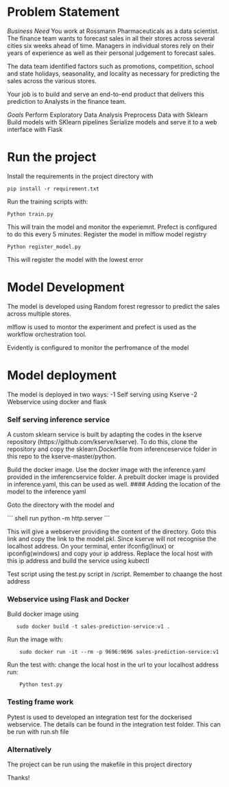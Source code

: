 
# Problem Statement
*Business Need*
You work at Rossmann Pharmaceuticals as a data scientist. The finance team wants to forecast sales in all their stores across several cities six weeks ahead of time. Managers in individual stores rely on their years of experience as well as their personal judgement to forecast sales.

The data team identified factors such as promotions, competition, school and state holidays, seasonality, and locality as necessary for predicting the sales across the various stores.

Your job is to build and serve an end-to-end product that delivers this prediction to Analysts in the finance team.

*Goals*
Perform Exploratory Data Analysis
Preprocess Data with Sklearn
Build models with SKlearn pipelines
Serialize models and serve it to a web interface with Flask

# Run the project
Install the requirements in the project directory with 

``` shell
pip install -r requirement.txt
```
Run the training scripts with:
``` shell
Python train.py
```
This will train the model and monitor the experiemnt. Prefect is configured to do this every 5 minutes. 
Register the model in mlflow model registry
``` shell
Python register_model.py
```
This will register the model with the lowest error

# Model Development
The model is developed using Random forest regressor to predict the sales across multiple stores. 

mlflow is used to montor the experiment and prefect is used as the workflow orchestration tool.

Evidently is configured to monitor the perfromance of the model 



# Model deployment

The model is deployed in two ways:
 -1 Self serving using Kserve
 -2 Webservice using docker and flask

 ### Self serving inference service
<p>A custom sklearn service is built by adapting the codes in the kserve repository (https://github.com/kserve/kserve). To do this, clone the repository and copy the sklearn.Dockerfile from inferenceservice folder in this repo to the kserve-master/python.</p>
<p>Build the docker image. Use the docker image with the inference.yaml provided in the imferencservice folder. A prebuilt docker image is provided in inference.yaml, this can be used as well. 
 #### Adding the location of the model to the inference yaml
 <p>Goto the directory with the model and </p>
 ``` shell
  run python -m http.server
  ```
 <p>This will give a webserver providing the content of the directory. Goto this link and copy the link to the model.pkl. Since kserve will not recognise the localhost address. On your terminal, enter ifconfig(linux) or ipconfig(windows) and copy your ip address. Replace the local host with this ip address and build the service using kubectl </p>
 <p>Test script using the test.py script in /script. Remember to chaange the host address</p>
 
 ### Webservice using Flask and Docker
 
 Build docker image using
 ``` shell
    sudo docker build -t sales-prediction-service:v1 .
 ```
Run the image with:
``` shell
    sudo docker run -it --rm -p 9696:9696 sales-prediction-service:v1
```
    
Run the test with:
change the local host in the url to your localhost address
    run:
``` shell
    Python test.py
```
### Testing frame work
<p> Pytest is used to developed an integration test for the dockerised webservice. The details can be found in the integration test folder. This can be run with run.sh file</p>

### Alternatively
The project can be run using the makefile in this project directory

Thanks!
